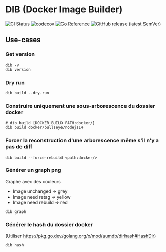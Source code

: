 # DIB (Docker Image Builder)

![CI Status](https://img.shields.io/github/workflow/status/radiofrance/dib/CI?label=CI&logo=github%20actions&logoColor=fff)
[![codecov](https://codecov.io/gh/radiofrance/dib/branch/main/graph/badge.svg)](https://codecov.io/gh/radiofrance/dib)
[![Go Reference](https://pkg.go.dev/badge/github.com/radiofrance/dib.svg)](https://pkg.go.dev/github.com/radiofrance/dib)
![GitHub release (latest SemVer)](https://img.shields.io/github/v/release/radiofrance/dib?sort=semver)

## Use-cases

### Get version

```
dib -v
dib version
```

### Dry run

```
dib build --dry-run
```

### Construire uniquement une sous-arborescence du dossier docker

```
# dib build [DOCKER_BUILD_PATH:docker/]
dib build docker/bullseye/nodejs14
```

### Forcer la reconstruction d'une arborescence même s'il n'y a pas de diff

```
dib build --force-rebuild <path:docker/>
```

### Générer un graph png

Graphe avec des couleurs

- Image unchanged => grey
- Image need retag => yellow
- Image need rebuild => red

```
dib graph
```

### Générer le hash du dossier docker

(Utiliser https://pkg.go.dev/golang.org/x/mod/sumdb/dirhash#HashDir)

```
dib hash
```
